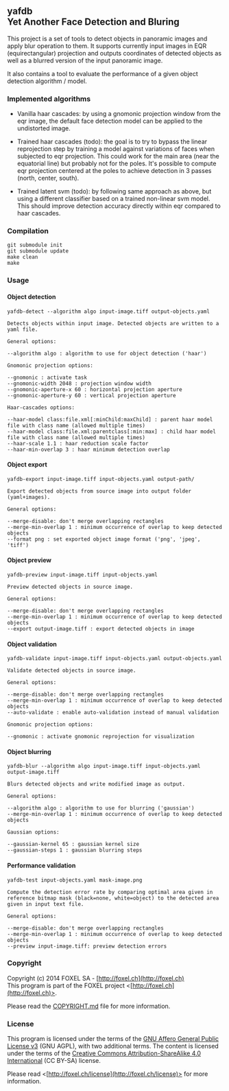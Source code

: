 
## yafdb<br />Yet Another Face Detection and Bluring

This project is a set of tools to detect objects in panoramic images and apply blur operation to them. It supports
currently input images in EQR (equirectangular) projection and outputs coordinates of detected objects as well as
a blurred version of the input panoramic image.

It also contains a tool to evaluate the performance of a given object detection algorithm / model.


### Implemented algorithms

* Vanilla haar cascades: by using a gnomonic projection window from the eqr image, the default face detection
model can be applied to the undistorted image.

* Trained haar cascades (todo): the goal is to try to bypass the linear reprojection step by training a model
against variations of faces when subjected to eqr projection. This could work for the main area (near the
equatorial line) but probably not for the poles. It's possible to compute eqr projection centered at the
poles to achieve detection in 3 passes (north, center, south).

* Trained latent svm (todo): by following same approach as above, but using a different classifier based on a
trained non-linear svm model. This should improve detection accuracy directly within eqr compared to haar
cascades.


### Compilation

    git submodule init
    git submodule update
    make clean
    make


### Usage

#### Object detection

    yafdb-detect --algorithm algo input-image.tiff output-objects.yaml

    Detects objects within input image. Detected objects are written to a yaml file.

    General options:

    --algorithm algo : algorithm to use for object detection ('haar')

    Gnomonic projection options:

    --gnomonic : activate task
    --gnomonic-width 2048 : projection window width
    --gnomonic-aperture-x 60 : horizontal projection aperture
    --gnomonic-aperture-y 60 : vertical projection aperture

    Haar-cascades options:

    --haar-model class:file.xml[:minChild:maxChild] : parent haar model file with class name (allowed multiple times)
    --haar-model class:file.xml:parentclass[:min:max] : child haar model file with class name (allowed multiple times)
    --haar-scale 1.1 : haar reduction scale factor
    --haar-min-overlap 3 : haar minimum detection overlap


#### Object export

    yafdb-export input-image.tiff input-objects.yaml output-path/

    Export detected objects from source image into output folder (yaml+images).

    General options:

    --merge-disable: don't merge overlapping rectangles
    --merge-min-overlap 1 : minimum occurrence of overlap to keep detected objects
    --format png : set exported object image format ('png', 'jpeg', 'tiff')


#### Object preview

    yafdb-preview input-image.tiff input-objects.yaml

    Preview detected objects in source image.

    General options:

    --merge-disable: don't merge overlapping rectangles
    --merge-min-overlap 1 : minimum occurrence of overlap to keep detected objects
    --export output-image.tiff : export detected objects in image


#### Object validation

    yafdb-validate input-image.tiff input-objects.yaml output-objects.yaml

    Validate detected objects in source image.

    General options:

    --merge-disable: don't merge overlapping rectangles
    --merge-min-overlap 1 : minimum occurrence of overlap to keep detected objects
    --auto-validate : enable auto-validation instead of manual validation

    Gnomonic projection options:

    --gnomonic : activate gnomonic reprojection for visualization


#### Object blurring

    yafdb-blur --algorithm algo input-image.tiff input-objects.yaml output-image.tiff

    Blurs detected objects and write modified image as output.

    General options:

    --algorithm algo : algorithm to use for blurring ('gaussian')
    --merge-min-overlap 1 : minimum occurrence of overlap to keep detected objects

    Gaussian options:

    --gaussian-kernel 65 : gaussian kernel size
    --gaussian-steps 1 : gaussian blurring steps

#### Performance validation

    yafdb-test input-objects.yaml mask-image.png

    Compute the detection error rate by comparing optimal area given in
    reference bitmap mask (black=none, white=object) to the detected area
    given in input text file.

    General options:

    --merge-disable: don't merge overlapping rectangles
    --merge-min-overlap 1 : minimum occurrence of overlap to keep detected objects
    --preview input-image.tiff: preview detection errors


### Copyright

Copyright (c) 2014 FOXEL SA - [http://foxel.ch](http://foxel.ch)<br />
This program is part of the FOXEL project <[http://foxel.ch](http://foxel.ch)>.

Please read the [COPYRIGHT.md](COPYRIGHT.md) file for more information.


### License

This program is licensed under the terms of the
[GNU Affero General Public License v3](http://www.gnu.org/licenses/agpl.html)
(GNU AGPL), with two additional terms. The content is licensed under the terms
of the
[Creative Commons Attribution-ShareAlike 4.0 International](http://creativecommons.org/licenses/by-sa/4.0/)
(CC BY-SA) license.

Please read <[http://foxel.ch/license](http://foxel.ch/license)> for more
information.
